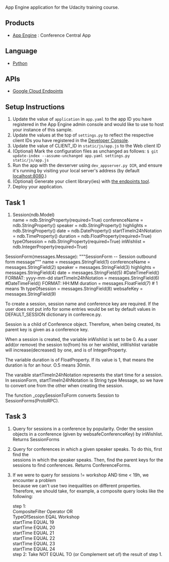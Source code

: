 App Engine application for the Udacity training course.

## Products
- [App Engine][1] : Conference Central App

## Language
- [Python][2]

## APIs
- [Google Cloud Endpoints][3]

## Setup Instructions
1. Update the value of `application` in `app.yaml` to the app ID you
   have registered in the App Engine admin console and would like to use to host
   your instance of this sample.
1. Update the values at the top of `settings.py` to
   reflect the respective client IDs you have registered in the
   [Developer Console][4].
1. Update the value of CLIENT_ID in `static/js/app.js` to the Web client ID
1. (Optional) Mark the configuration files as unchanged as follows:
   `$ git update-index --assume-unchanged app.yaml settings.py static/js/app.js`
1. Run the app with the devserver using `dev_appserver.py DIR`, and ensure it's running by visiting your local server's address (by default [localhost:8080][5].)
1. (Optional) Generate your client library(ies) with [the endpoints tool][6].
1. Deploy your application.


[1]: https://developers.google.com/appengine
[2]: http://python.org
[3]: https://developers.google.com/appengine/docs/python/endpoints/
[4]: https://console.developers.google.com/
[5]: https://localhost:8080/
[6]: https://developers.google.com/appengine/docs/python/endpoints/endpoints_tool


## Task 1 
1. Session(ndb.Model)  
    name            = ndb.StringProperty(required=True)
    conferenceName  = ndb.StringProperty()
    speaker         = ndb.StringProperty()
    highlights      = ndb.StringProperty()
    date            = ndb.DateProperty() 
    startTimeIn24hNotation = ndb.TimeProperty()
    duration        = ndb.FloatProperty(required=True)
    typeOfsession   = ndb.StringProperty(required=True)
    inWishlist      = ndb.IntegerProperty(required=True) 

  SessionForm(messages.Message):
    """SessionForm -- Session outbound form message"""
    name            = messages.StringField(1)
    conferenceName  = messages.StringField(2)
    speaker         = messages.StringField(3)
    highlights      = messages.StringField(4) 
    date            = messages.StringField(5) #DateTimeField() FORMAT: yyyy-mm-dd 
    startTimeIn24hNotation  = messages.StringField(6) #DateTimeField() FORMAT: HH:MM
    duration        = messages.FloatField(7) # 1 means 1h
    typeOfsession   = messages.StringField(8)
    websafeKey      = messages.StringField(9)


  To create a session, session name and conference key are required. If the user does not put info for some entries would be set by default values in DEFAULT_SESSION dictionary in conferece.py.

  Session is a child of Conference object. Therefore, when being created, its parent key is given as a conference key.

  When a session is created, the variable inWishlist is set to be 0. As a user add(or remove) the session to(from) his or her wishlist, inWishlist variable will increase(decreased) by one, and is of IntegerProperty.

  The variable duration is of FloatProperty. If its value is 1, that means the duration is for an hour. O.5 means 30min.

  The varaible startTimeIn24hNotation represents the start time for a session. 
  In sessionForm, startTimeIn24hNotation is String type Message, so we have to convert one from the other when creating the session.
   
  The function _copySessionToForm converts Session to SessionForms(ProtoRPC).


## Task 3 
1. Query for sessions in a conference by popularity. Order the session objects in a 
   conference (given by websafeConferenceKey) by inWishlist. Returns SessionForms  
1. Query for conferences in which a given speaker speaks. To do this, first find the  
   sessions in which the speaker speaks. Then, find the parent keys for the sessions to  find conferences. Returns ConferenceForms.  
1. If we were to query for sessions != workshop AND time < 19h, we encounter a problem   
   because we can't use two inequalities on different properties. Therefore, we should   take, for example, a composite query looks like the following:  

    step 1:  
      CompositeFilter Operator OR  
      TypeOfSession EQAL Workshop   
      startTime EQUAL 19  
      startTime EQUAL 20  
      startTime EQUAL 21  
      startTime EQUAL 22  
      startTime EQUAL 23  
      startTime EQUAL 24  
    step 2: 
      Take NOT EQUAL TO (or Complement set of) the result of step 1.




